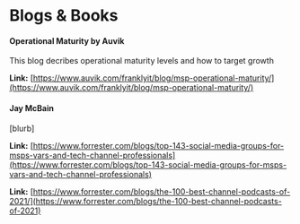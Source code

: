 # Blogs & Books

#### Operational Maturity by Auvik

This blog decribes operational maturity levels and how to target growth

**Link:** [https://www.auvik.com/franklyit/blog/msp-operational-maturity/](https://www.auvik.com/franklyit/blog/msp-operational-maturity/)

#### Jay McBain

\[blurb]

**Link:** [https://www.forrester.com/blogs/top-143-social-media-groups-for-msps-vars-and-tech-channel-professionals](https://www.forrester.com/blogs/top-143-social-media-groups-for-msps-vars-and-tech-channel-professionals)

**Link:** [https://www.forrester.com/blogs/the-100-best-channel-podcasts-of-2021/](https://www.forrester.com/blogs/the-100-best-channel-podcasts-of-2021)
